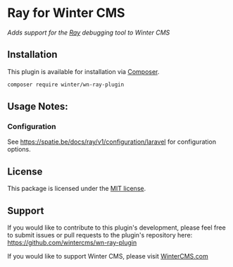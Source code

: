# Ray for Winter CMS

*Adds support for the [Ray](https://myray.app/) debugging tool to Winter CMS*

## Installation

This plugin is available for installation via [Composer](http://getcomposer.org/).

```bash
composer require winter/wn-ray-plugin
```

## Usage Notes:

### Configuration

See https://spatie.be/docs/ray/v1/configuration/laravel for configuration options.

## License

This package is licensed under the [MIT license](https://github.com/wintercms/wn-ray-plugin/blob/master/LICENSE.txt).

## Support

If you would like to contribute to this plugin's development, please feel free to submit issues or pull requests to the plugin's repository here: https://github.com/wintercms/wn-ray-plugin

If you would like to support Winter CMS, please visit [WinterCMS.com](https://wintercms.com/support)
